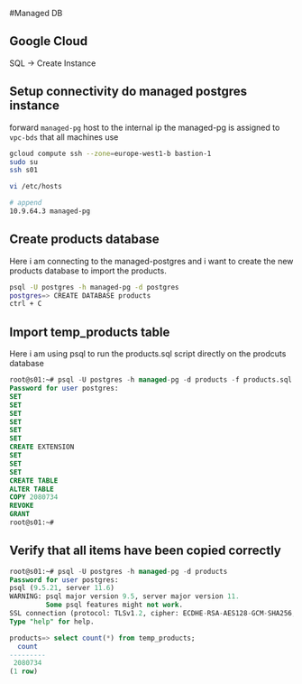 #Managed DB

## Google Cloud

SQL -> Create Instance 

## Setup connectivity do managed postgres instance
forward `managed-pg` host to the internal ip
the managed-pg is assigned to `vpc-bds` that all machines use

```bash 
gcloud compute ssh --zone=europe-west1-b bastion-1
sudo su
ssh s01

vi /etc/hosts

# append
10.9.64.3 managed-pg
```

## Create products database

Here i am connecting to the managed-postgres and i want to create the new products database to import the products.

```bash
psql -U postgres -h managed-pg -d postgres
postgres=> CREATE DATABASE products
ctrl + C
```

## Import temp_products table

Here i am using psql to run the products.sql script directly on the prodcuts database

```sql
root@s01:~# psql -U postgres -h managed-pg -d products -f products.sql 
Password for user postgres: 
SET
SET
SET
SET
SET
SET
CREATE EXTENSION
SET
SET
SET
CREATE TABLE
ALTER TABLE
COPY 2080734
REVOKE
GRANT
root@s01:~# 
```

## Verify that all items have been copied correctly
```sql
root@s01:~# psql -U postgres -h managed-pg -d products
Password for user postgres: 
psql (9.5.21, server 11.6)
WARNING: psql major version 9.5, server major version 11.
         Some psql features might not work.
SSL connection (protocol: TLSv1.2, cipher: ECDHE-RSA-AES128-GCM-SHA256, bits: 128, compression: off)
Type "help" for help.

products=> select count(*) from temp_products;
  count  
---------
 2080734
(1 row)
```